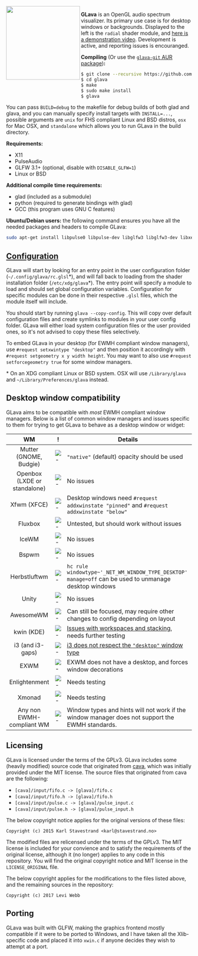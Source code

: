 
<img align="left" width="200" height="200" src="https://thumbs.gfycat.com/DefiantInformalIndianspinyloach-size_restricted.gif" />

**GLava** is an OpenGL audio spectrum visualizer. Its primary use case is for desktop windows or backgrounds. Displayed to the left is the `radial` shader module, and [here is a demonstration video](https://streamable.com/dgpj8). Development is active, and reporting issues is encouranged.

**Compiling** (Or use the [`glava-git` AUR package](https://aur.archlinux.org/packages/glava-git/))**:**

```bash
$ git clone --recursive https://github.com/wacossusca34/glava
$ cd glava
$ make
$ sudo make install
$ glava
```

You can pass `BUILD=debug` to the makefile for debug builds of both glad and glava, and you can manually specify install targets with `INSTALL=...`, possible arguments are `unix` for FHS compliant Linux and BSD distros, `osx` for Mac OSX, and `standalone` which allows you to run GLava in the build directory.

**Requirements:**

- X11
- PulseAudio
- GLFW 3.1+ (optional, disable with `DISABLE_GLFW=1`)
- Linux or BSD

**Additional compile time requirements:**

- glad (included as a submodule)
- python (required to generate bindings with glad)
- GCC (this program uses GNU C features)

**Ubuntu/Debian users:** the following command ensures you have all the needed packages and headers to compile GLava:
```bash
sudo apt-get install libpulse0 libpulse-dev libglfw3 libglfw3-dev libxext6 libxext-dev python make gcc 
```

## [Configuration](https://github.com/wacossusca34/glava/wiki)

GLava will start by looking for an entry point in the user configuration folder (`~/.config/glava/rc.glsl`\*), and will fall back to loading from the shader installation folder (`/etc/xdg/glava`\*). The entry point will specify a module to load and should set global configuration variables. Configuration for specific modules can be done in their respective `.glsl` files, which the module itself will include.

You should start by running `glava --copy-config`. This will copy over default configuration files and create symlinks to modules in your user config folder. GLava will either load system configuration files or the user provided ones, so it's not advised to copy these files selectively.

To embed GLava in your desktop (for EWMH compliant window managers), use `#request setxwintype "desktop"` and then position it accordingly with `#request setgeometry x y width height`. You may want to also use `#request setforcegeometry true` for some window managers.

\* On an XDG compliant Linux or BSD system. OSX will use `/Library/glava` and `~/Library/Preferences/glava` instead.

## Desktop window compatibility

GLava aims to be compatible with _most_ EWMH compliant window managers. Below is a list of common window managers and issues specific to them for trying to get GLava to behave as a desktop window or widget:

| WM | ! | Details
| :---: | --- | --- |
| Mutter (GNOME, Budgie) | ![-](https://placehold.it/15/118932/000000?text=+) | `"native"` (default) opacity should be used
| Openbox (LXDE or standalone) | ![-](https://placehold.it/15/118932/000000?text=+) | No issues
| Xfwm (XFCE) | ![-](https://placehold.it/15/118932/000000?text=+) | Desktop windows need `#request addxwinstate "pinned"` and `#request addxwinstate "below"`
| Fluxbox | ![-](https://placehold.it/15/118932/000000?text=+) | Untested, but should work without issues
| IceWM | ![-](https://placehold.it/15/118932/000000?text=+) | No issues
| Bspwm | ![-](https://placehold.it/15/118932/000000?text=+) | No issues
| Herbstluftwm | ![-](https://placehold.it/15/118932/000000?text=+) | `hc rule windowtype~'_NET_WM_WINDOW_TYPE_DESKTOP' manage=off` can be used to unmanage desktop windows
| Unity | ![-](https://placehold.it/15/118932/000000?text=+) | No issues
| AwesomeWM | ![-](https://placehold.it/15/f09c00/000000?text=+) | Can still be focused, may require other changes to config depending on layout
| kwin (KDE) | ![-](https://placehold.it/15/f09c00/000000?text=+) | [Issues with workspaces and stacking](https://github.com/wacossusca34/glava/issues/4), needs further testing
| i3 (and i3-gaps) | ![-](https://placehold.it/15/f03c15/000000?text=+) | [i3 does not respect the `"desktop"` window type](https://github.com/wacossusca34/glava/issues/6)
| EXWM | ![-](https://placehold.it/15/f03c15/000000?text=+) | EXWM does not have a desktop, and forces window decorations
| Enlightenment | ![-](https://placehold.it/15/1589F0/000000?text=+) | Needs testing
| Xmonad | ![-](https://placehold.it/15/1589F0/000000?text=+) | Needs testing
| Any non EWMH-compliant WM | ![-](https://placehold.it/15/f03c15/000000?text=+) | Window types and hints will not work if the window manager does not support the EWMH standards.

## Licensing

GLava is licensed under the terms of the GPLv3. GLava includes some (heavily modified) source code that originated from [cava](https://github.com/karlstav/cava), which was initially provided under the MIT license. The source files that originated from cava are the following:

- `[cava]/input/fifo.c -> [glava]/fifo.c`
- `[cava]/input/fifo.h -> [glava]/fifo.h`
- `[cava]/input/pulse.c -> [glava]/pulse_input.c`
- `[cava]/input/pulse.h -> [glava]/pulse_input.h`

The below copyright notice applies for the original versions of these files:

`Copyright (c) 2015 Karl Stavestrand <karl@stavestrand.no>`

The modified files are relicensed under the terms of the GPLv3. The MIT license is included for your convience and to satisfy the requirements of the original license, although it (no longer) applies to any code in this repository. You will find the original copyright notice and MIT license in the `LICENSE_ORIGINAL` file.

The below copyright applies for the modifications to the files listed above, and the remaining sources in the repository:

`Copyright (c) 2017 Levi Webb`

## Porting

GLava was built with GLFW, making the graphics frontend mostly compatible if it were to be ported to Windows, and I have taken all the Xlib-specific code and placed it into `xwin.c` if anyone decides they wish to attempt at a port.
